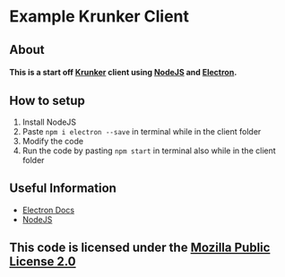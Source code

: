 # Example Krunker Client
## About
#### This is a start off [Krunker](https://krunker.io) client using [NodeJS](https://nodejs.org/en/) and [Electron](https://www.electronjs.org/).
## How to setup
1. Install NodeJS
2. Paste `npm i electron --save` in terminal while in the client folder
3. Modify the code
4. Run the code by pasting `npm start` in terminal also while in the client folder
## Useful Information
* [Electron Docs](https://www.electronjs.org/docs)
* [NodeJS](https://nodejs.org/en/)

## This code is licensed under the [Mozilla Public License 2.0](https://www.mozilla.org/MPL/2.0/)
